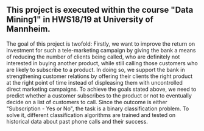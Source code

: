 
## This project is executed within the course "Data Mining1" in HWS18/19 at University of Mannheim.
The goal of this project is twofold: 
Firstly, we want to improve the return on investment for such a tele-marketing campaign by giving the bank a means of reducing the number of clients being called, who are definitely not interested in buying another product, while still calling those customers who are likely to subscribe to a product. In doing so, we support the bank in strengthening customer relations by offering their clients the right product at the right point of time instead of displeasing them with uncontrolled direct marketing campaigns.
To achieve the goals stated above, we need to predict whether a customer subscribes to the product or not to eventually decide on a list of customers to call. Since the outcome is either "Subscription - Yes or No", the task is a binary classification problem. To solve it, different classification algorithms are trained and tested on historical data about past phone calls and their success.
